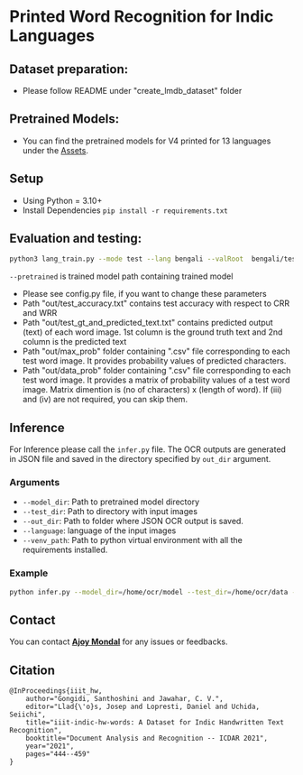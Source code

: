 # Printed Word Recognition for Indic Languages

## Dataset preparation:
- Please follow README under "create_lmdb_dataset" folder

## Pretrained Models:
- You can find the pretrained models for V4 printed for 13 languages under the [Assets](https://github.com/NLTM-OCR/OCR-V4/releases/tag/v4).

## Setup
- Using Python = 3.10+
- Install Dependencies `pip install -r requirements.txt`

## Evaluation and testing:

```bash
python3 lang_train.py --mode test --lang bengali --valRoot  bengali/test_lmdb --pretrained  out/crnn_results/best_cer.pth --cuda  --out  out --adadelta
```
`--pretrained` is trained model path containing trained model

- Please see config.py file, if you want to change these parameters 
- Path "out/test_accuracy.txt" contains  test accuracy with respect to CRR and WRR
- Path "out/test_gt_and_predicted_text.txt" contains predicted output (text) of each word image. 1st column is the ground truth text and 2nd column is the predicted text
- Path "out/max_prob" folder containing ".csv" file corresponding to each test word image. It provides probability values of predicted characters.
- Path "out/data_prob" folder containing ".csv" file corresponding to each test word image. It provides a matrix of probability values of a test word image. Matrix dimention is (no of characters) x (length of word). If (iii) and (iv) are not required, you can skip them.    

## Inference

For Inference please call the `infer.py` file. The OCR outputs are generated in JSON file and saved in the directory specified by `out_dir` argument.

### Arguments
* `--model_dir`: Path to pretrained model directory
* `--test_dir`: Path to directory with input images
* `--out_dir`: Path to folder where JSON OCR output is saved.
* `--language`: language of the input images
* `--venv_path`: Path to python virtual environment with all the requirements installed.

### Example

```bash
python infer.py --model_dir=/home/ocr/model --test_dir=/home/ocr/data --language=bengali --out_dir=/home/ocr/out --venv_path=/home/ocr/venv
```

## Contact

You can contact **[Ajoy Mondal](mailto:ajoy.mondal@iiit.ac.in)** for any issues or feedbacks.

## Citation

```
@InProceedings{iiit_hw,
	author="Gongidi, Santhoshini and Jawahar, C. V.",
	editor="Llad{\'o}s, Josep and Lopresti, Daniel and Uchida, Seiichi",
	title="iiit-indic-hw-words: A Dataset for Indic Handwritten Text Recognition",
	booktitle="Document Analysis and Recognition -- ICDAR 2021",
	year="2021",
	pages="444--459"
}
```
